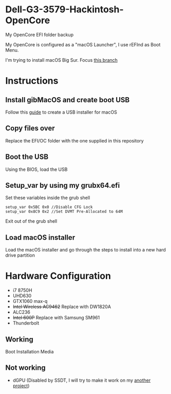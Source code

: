 # Dell-G3-3579-Hackintosh-OpenCore
My OpenCore EFI folder backup

My OpenCore is configured as a "macOS Launcher", I use rEFInd as Boot Menu.

I'm trying to install macOS Big Sur. Focus [this branch](https://github.com/CerteKim/Dell-G3-3579-3779-Hackintosh-OpenCore/tree/bigsur)

# Instructions

## Install gibMacOS and create boot USB

Follow this [guide](https://dortania.github.io/OpenCore-Install-Guide/installer-guide/winblows-install.html#making-the-installer) to create a USB installer for macOS

## Copy files over

Replace the EFI/OC folder with the one supplied in this repository

## Boot the USB 

Using the BIOS, load the USB

## Setup_var by using my grubx64.efi

Set these variables inside the grub shell
```
setup_var 0x5BC 0x0 //Disable CFG Lock
setup_var 0x8C9 0x2 //Set DVMT Pre-Allocated to 64M
```

Exit out of the grub shell

## Load macOS installer

Load the macOS installer and go through the steps to install into a new hard drive partition

# Hardware Configuration
* i7 8750H
* UHD630
* GTX1060 max-q
* ~~Intel Wireless AC9462~~  Replace with DW1820A
* ALC236
* ~~Intel 600P~~ Replace with Samsung SM961
* Thunderbolt

## Working
Boot Installation Media

## Not working
* dGPU (Disabled by SSDT, I will try to make it work on my [another project](https://github.com/CerteKim/Dell-G3-3579-HackintoVM))  
